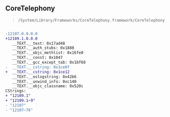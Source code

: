 ## CoreTelephony

> `/System/Library/Frameworks/CoreTelephony.framework/CoreTelephony`

```diff

-12107.0.0.0.0
+12109.1.0.0.0
   __TEXT.__text: 0x17ad48
   __TEXT.__auth_stubs: 0x1880
   __TEXT.__objc_methlist: 0x16fe0
   __TEXT.__const: 0x1047
   __TEXT.__gcc_except_tab: 0x1bf68
-  __TEXT.__cstring: 0x1ce0f
+  __TEXT.__cstring: 0x1ce12
   __TEXT.__oslogstring: 0x42b6
   __TEXT.__unwind_info: 0xc148
   __TEXT.__objc_classname: 0x520c
CStrings:
+ "12109.1"
+ "12109.1~9"
- "12107"
- "12107~76"

```
